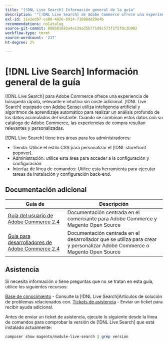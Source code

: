 ```yaml
---
title: "[!DNL Live Search] Información general de la guía"
description: '"[!DNL Live Search] de Adobe Commerce ofrece una experiencia de búsqueda rápida, relevante e intuitiva".'
exl-id: 11e2ed97-ce80-4826-b914-71688dd29e4b
recommendations: noCatalog
source-git-commit: 888b81683a4e139a35b771d9c573f1f5f0c3b902
workflow-type: tm+mt
source-wordcount: '217'
ht-degree: 2%

---
```


# [!DNL Live Search] Información general de la guía

[!DNL Live Search] para Adobe Commerce ofrece una experiencia de búsqueda rápida, relevante e intuitiva sin coste adicional. [!DNL Live Search] equipado con [Adobe Sensei](https://www.adobe.com/sensei.html) utiliza inteligencia artificial y algoritmos de aprendizaje automático para realizar un análisis profundo de los datos acumulados del visitante. Cuando se combinan estos datos con su catálogo de Adobe Commerce, las experiencias de compra resultan relevantes y personalizadas.

[!DNL Live Search] tiene tres áreas para los administradores:

* Tienda: Utilice el estilo CSS para personalizar el [!DNL storefront popover].
* Administración: utilice esta área para acceder a la configuración y configuración.
* Interfaz de línea de comandos: Utilice esta herramienta para ejecutar tareas de instalación y configuración back-end.

## Documentación adicional

| Guía de  | Descripción |
|------ | ----------- |
| [Guía del usuario de Adobe Commerce 2.4](https://experienceleague.adobe.com/docs/commerce.html) | Documentación centrada en el comerciante para Adobe Commerce y Magento Open Source |
| [Guía para desarrolladores de Adobe Commerce 2.4](https://developer.adobe.com/commerce/docs) | Documentación centrada en el desarrollador que se utiliza para crear y personalizar Adobe Commerce o Magento Open Source |

## Asistencia

Si necesita información o tiene preguntas que no se tratan en esta guía, utilice los siguientes recursos:

[Base de conocimiento](https://experienceleague.adobe.com/docs/commerce-knowledge-base/kb/overview.html) - Consulte la [!DNL Live Search]Artículos de solución de problemas relacionados con.
[Tickets de asistencia](https://experienceleague.adobe.com/docs/commerce-knowledge-base/kb/help-center-guide/magento-help-center-user-guide.html#submit-ticket) - Enviar un ticket para recibir ayuda adicional.

Antes de enviar un ticket de asistencia, ejecute lo siguiente desde la línea de comandos para comprobar la versión de [!DNL Live Search] que está instalado actualmente:

```bash
composer show magento/module-live-search | grep version
```

